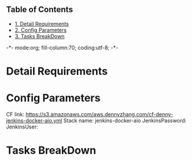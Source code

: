 <div id="table-of-contents">
<h2>Table of Contents</h2>
<div id="text-table-of-contents">
<ul>
<li><a href="#sec-1">1. Detail Requirements</a></li>
<li><a href="#sec-2">2. Config Parameters</a></li>
<li><a href="#sec-3">3. Tasks BreakDown</a></li>
</ul>
</div>
</div>

-\*- mode:org; fill-column:70; coding:utf-8; -\*-

# Detail Requirements<a id="sec-1" name="sec-1"></a>

# Config Parameters<a id="sec-2" name="sec-2"></a>

CF link: <https://s3.amazonaws.com/aws.dennyzhang.com/cf-denny-jenkins-docker-aio.yml>
Stack name: jenkins-docker-aio
JenkinsPassword:
JenkinsUser:

# Tasks BreakDown<a id="sec-3" name="sec-3"></a>
